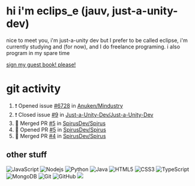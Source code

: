 # hi i'm eclips_e (jauv, just-a-unity-dev)
nice to meet you, i'm just-a-unity dev but I prefer to be called eclipse, i'm currently studying and (for now), and I do freelance programing. i also program in my spare time

[sign my guest book! please!](https://github.com/Just-a-Unity-Dev/Just-a-Unity-Dev/issues/new?&body=Sign%20my%20guest%20book%20by%20placing%20your%20name%20in%20the%20title,%20how%27d%20you%20get%20to%20this%20page%20and%20why?%20Don%27t%20forget%20you%20have%20an%20entire%20notebook%20in%20your%20hands!)


# git activity
<!--START_SECTION:activity-->
1. ❗️ Opened issue [#6728](https://github.com/Anuken/Mindustry/issues/6728) in [Anuken/Mindustry](https://github.com/Anuken/Mindustry)
2. ❗️ Closed issue [#9](https://github.com/Just-a-Unity-Dev/Just-a-Unity-Dev/issues/9) in [Just-a-Unity-Dev/Just-a-Unity-Dev](https://github.com/Just-a-Unity-Dev/Just-a-Unity-Dev)
3. 🎉 Merged PR [#5](https://github.com/SpirusDev/Spirus/pull/5) in [SpirusDev/Spirus](https://github.com/SpirusDev/Spirus)
4. 💪 Opened PR [#5](https://github.com/SpirusDev/Spirus/pull/5) in [SpirusDev/Spirus](https://github.com/SpirusDev/Spirus)
5. 🎉 Merged PR [#4](https://github.com/SpirusDev/Spirus/pull/4) in [SpirusDev/Spirus](https://github.com/SpirusDev/Spirus)
<!--END_SECTION:activity-->

## other stuff

![JavaScript](https://img.shields.io/badge/-JavaScript-black?style=flat-square&logo=javascript)
![Nodejs](https://img.shields.io/badge/-Nodejs-black?style=flat-square&logo=Node.js)
![Python](https://img.shields.io/badge/-Python-black?style=flat-square&logo=Python)
![Java](https://img.shields.io/badge/-java-E34A86?style=flat-square&logo=java)
![HTML5](https://img.shields.io/badge/-HTML5-E34F26?style=flat-square&logo=html5&logoColor=white)
![CSS3](https://img.shields.io/badge/-CSS3-1572B6?style=flat-square&logo=css3)
![TypeScript](https://img.shields.io/badge/-TypeScript-007ACC?style=flat-square&logo=typescript)
![MongoDB](https://img.shields.io/badge/-MongoDB-black?style=flat-square&logo=mongodb)
![Git](https://img.shields.io/badge/-Git-black?style=flat-square&logo=git)
![GitHub](https://img.shields.io/badge/-GitHub-181717?style=flat-square&logo=github)
![](https://github-profile-summary-cards.vercel.app/api/cards/profile-details?username=Just-a-Unity-Dev&theme=solarized_dark)
